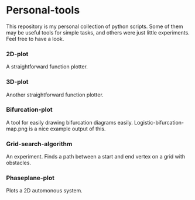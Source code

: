 # Personal-tools

This repository is my personal collection of python scripts. Some of them may be useful tools for simple tasks, and others were just little experiments. Feel free to have a look.

### 2D-plot
A straightforward function plotter.

### 3D-plot
Another straightforward function plotter.

### Bifurcation-plot
A tool for easily drawing bifurcation diagrams easily. Logistic-bifurcation-map.png is a nice example output of this.

### Grid-search-algorithm
An experiment. Finds a path between a start and end vertex on a grid with obstacles.

### Phaseplane-plot
Plots a 2D automonous system.